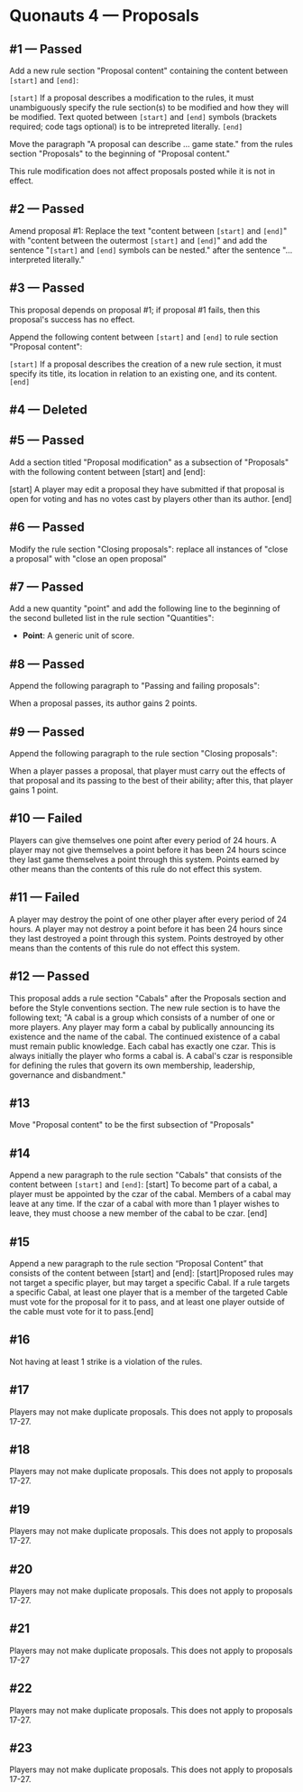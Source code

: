 # Quonauts 4 — Proposals

<a name='1'/>

## #1 — Passed

Add a new rule section "Proposal content" containing the content between `[start]` and `[end]`:

`[start]`
If a proposal describes a modification to the rules, it must unambiguously specify the rule section(s) to be modified and how they will be modified. Text quoted between `[start]` and `[end]` symbols (brackets required; code tags optional) is to be intrepreted literally.
`[end]`

Move the paragraph "A proposal can describe ... game state." from the rules section "Proposals" to the beginning of "Proposal content."

This rule modification does not affect proposals posted while it is not in effect.

<a name='2'/>

## #2 — Passed

Amend proposal #1: Replace the text "content between `[start]` and `[end]`" with "content between the outermost `[start]` and `[end]`" and add the sentence "`[start]` and `[end]` symbols can be nested." after the sentence "... interpreted literally."

<a name='3'/>

## #3 — Passed

This proposal depends on proposal #1; if proposal #1 fails, then this proposal's success has no effect.

Append the following content between `[start]` and `[end]` to rule section "Proposal content":

`[start]`
If a proposal describes the creation of a new rule section, it must specify its title, its location in relation to an existing one, and its content.
`[end]`

<a name='4'/>

## #4 — Deleted

<a name='5'/>

## #5 — Passed

Add a section titled "Proposal modification" as a subsection of "Proposals" with the following content between [start] and [end]:

[start]
A player may edit a proposal they have submitted if that proposal is open for voting and has no votes cast by players other than its author.
[end]

<a name='6'/>

## #6 — Passed

Modify the rule section "Closing proposals": replace all instances of "close a proposal" with "close an open proposal"

<a name='7'/>

## #7 — Passed

Add a new quantity "point" and add the following line to the beginning of the second bulleted list in the rule section "Quantities":

* **Point**: A generic unit of score.

<a name='8'/>

## #8 — Passed

Append the following paragraph to "Passing and failing proposals":

When a proposal passes, its author gains 2 points.

<a name='9'/>

## #9 — Passed

Append the following paragraph to the rule section "Closing proposals":

When a player passes a proposal, that player must carry out the effects of that proposal and its passing to the best of their ability; after this, that player gains 1 point.

<a name='10'/>

## #10 — Failed

Players can give themselves one point after every period of 24 hours. A player may not give themselves a point before it has been 24 hours scince they last game themselves a point through this system. Points earned by other means than the contents of this rule do not effect this system.

<a name='11'/>

## #11 — Failed

A player may destroy the point of one other player after every period of 24 hours. A player may not destroy a point before it has been 24 hours since they last destroyed a point through this system. Points destroyed by other means than the contents of this rule do not effect this system.

<a name='12'/>

## #12 — Passed

This proposal adds a rule section "Cabals" after the Proposals section and before the Style conventions section. The new rule section is to have the following text;
"A cabal is a group which consists of a number of one or more players. Any player may form a cabal by publically announcing its existence and the name of the cabal. The continued existence of a cabal must remain public knowledge.
Each cabal has exactly one czar. This is always initially the player who forms a cabal is. A cabal's czar is responsible for defining the rules that govern its own membership, leadership, governance and disbandment."

<a name='13'/>

## #13

Move "Proposal content" to be the first subsection of "Proposals"

<a name='14'/>

## #14

Append a new paragraph to the rule section "Cabals" that consists of the content between `[start]` and `[end]`:
[start]
To become part of a cabal, a player must be appointed by the czar of the cabal. Members of a cabal may leave at any time. If the czar of a cabal with more than 1 player wishes to leave, they must choose a new member of the cabal to be czar.
[end]

<a name='15'/>

## #15

Append a new paragraph to the rule section “Proposal Content” that consists of the content between [start] and [end]:
[start]Proposed rules may not target a specific player, but may target a specific Cabal. If a rule targets a specific Cabal, at least one player that is a member of the targeted Cable must vote for the proposal for it to pass, and at least one player outside of the cable must vote for it to pass.[end]

<a name='16'/>

## #16

Not having at least 1 strike is a violation of the rules.

<a name='17'/>

## #17

Players may not make duplicate proposals. This does not apply to proposals 17-27.

<a name='18'/>

## #18

Players may not make duplicate proposals. This does not apply to proposals 17-27.

<a name='19'/>

## #19

Players may not make duplicate proposals. This does not apply to proposals 17-27.

<a name='20'/>

## #20

Players may not make duplicate proposals. This does not apply to proposals 17-27.

<a name='21'/>

## #21

Players may not make duplicate proposals. This does not apply to proposals 17-27

<a name='22'/>

## #22

Players may not make duplicate proposals. This does not apply to proposals 17-27.

<a name='23'/>

## #23

Players may not make duplicate proposals. This does not apply to proposals 17-27.

